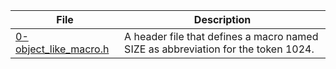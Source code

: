 |File|Description|
|-|-|
|[0-object_like_macro.h](0-object_like_macro.h)|A header file that defines a macro named SIZE as abbreviation for the token 1024.|

